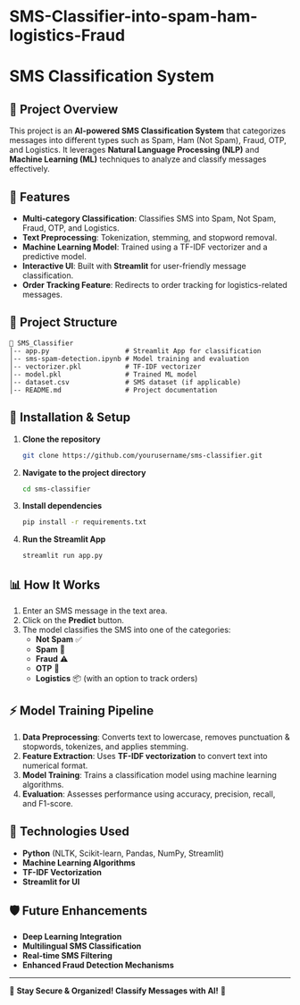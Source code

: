 # SMS-Classifier-into-spam-ham-logistics-Fraud

# SMS Classification System

## 📌 Project Overview
This project is an **AI-powered SMS Classification System** that categorizes messages into different types such as Spam, Ham (Not Spam), Fraud, OTP, and Logistics. It leverages **Natural Language Processing (NLP)** and **Machine Learning (ML)** techniques to analyze and classify messages effectively.

## 🚀 Features
- **Multi-category Classification**: Classifies SMS into Spam, Not Spam, Fraud, OTP, and Logistics.
- **Text Preprocessing**: Tokenization, stemming, and stopword removal.
- **Machine Learning Model**: Trained using a TF-IDF vectorizer and a predictive model.
- **Interactive UI**: Built with **Streamlit** for user-friendly message classification.
- **Order Tracking Feature**: Redirects to order tracking for logistics-related messages.

## 📂 Project Structure
```
📁 SMS_Classifier
│-- app.py                   # Streamlit App for classification
│-- sms-spam-detection.ipynb # Model training and evaluation
│-- vectorizer.pkl           # TF-IDF vectorizer
│-- model.pkl                # Trained ML model
│-- dataset.csv              # SMS dataset (if applicable)
│-- README.md                # Project documentation
```

## 🔧 Installation & Setup
1. **Clone the repository**
   ```sh
   git clone https://github.com/yourusername/sms-classifier.git
   ```
2. **Navigate to the project directory**
   ```sh
   cd sms-classifier
   ```
3. **Install dependencies**
   ```sh
   pip install -r requirements.txt
   ```
4. **Run the Streamlit App**
   ```sh
   streamlit run app.py
   ```

## 📊 How It Works
1. Enter an SMS message in the text area.
2. Click on the **Predict** button.
3. The model classifies the SMS into one of the categories:
   - **Not Spam** ✅
   - **Spam** 🚨
   - **Fraud** ⚠️
   - **OTP** 🔑
   - **Logistics** 📦 (with an option to track orders)

## ⚡ Model Training Pipeline
1. **Data Preprocessing**: Converts text to lowercase, removes punctuation & stopwords, tokenizes, and applies stemming.
2. **Feature Extraction**: Uses **TF-IDF vectorization** to convert text into numerical format.
3. **Model Training**: Trains a classification model using machine learning algorithms.
4. **Evaluation**: Assesses performance using accuracy, precision, recall, and F1-score.

## 🤖 Technologies Used
- **Python** (NLTK, Scikit-learn, Pandas, NumPy, Streamlit)
- **Machine Learning Algorithms**
- **TF-IDF Vectorization**
- **Streamlit for UI**

## 🛡️ Future Enhancements
- **Deep Learning Integration**
- **Multilingual SMS Classification**
- **Real-time SMS Filtering**
- **Enhanced Fraud Detection Mechanisms**

---
📲 **Stay Secure & Organized! Classify Messages with AI!** 🚀

